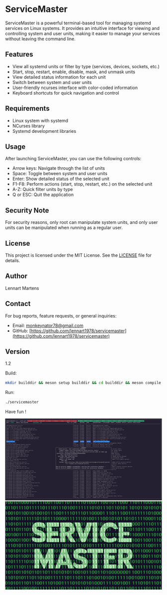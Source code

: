 # ServiceMaster

ServiceMaster is a powerful terminal-based tool for managing systemd services on Linux systems. It provides an intuitive interface for viewing and controlling system and user units, making it easier to manage your services without leaving the command line.

## Features

- View all systemd units or filter by type (services, devices, sockets, etc.)
- Start, stop, restart, enable, disable, mask, and unmask units
- View detailed status information for each unit
- Switch between system and user units
- User-friendly ncurses interface with color-coded information
- Keyboard shortcuts for quick navigation and control

## Requirements

- Linux system with systemd
- NCurses library
- Systemd development libraries

## Usage

After launching ServiceMaster, you can use the following controls:

- Arrow keys: Navigate through the list of units
- Space: Toggle between system and user units
- Enter: Show detailed status of the selected unit
- F1-F8: Perform actions (start, stop, restart, etc.) on the selected unit
- A-Z: Quick filter units by type
- Q or ESC: Quit the application

## Security Note

For security reasons, only root can manipulate system units, and only user units can be manipulated when running as a regular user.

## License

This project is licensed under the MIT License. See the [LICENSE](LICENSE) file for details.

## Author

Lennart Martens

## Contact

For bug reports, feature requests, or general inquiries:
- Email: monkeynator78@gmail.com
- GitHub: [https://github.com/lennart1978/servicemaster](https://github.com/lennart1978/servicemaster)

## Version

1.2

Build:
```bash
mkdir builddir && meson setup builddir && cd builddir && meson compile
```
Run:
```bash
./servicemaster
```
Have fun !

<img src="servicemaster.png" alt="SM-screenshot"></img>
<img src="servicemaster-logo.jpeg" alt="SM-Logo"></img>
